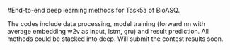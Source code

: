 #End-to-end deep learning methods for Task5a of BioASQ.

The codes include data processing, model training (forward nn with average embedding w2v as input, lstm, gru) and result prediction. All methods could be stacked into deep. Will submit the contest results soon.

